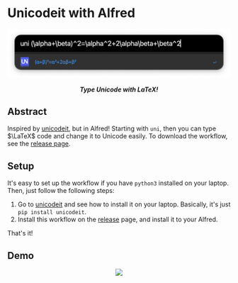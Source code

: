 # Unicodeit with Alfred

<p align="center">
	<img src="./demo/preview.png">
</p>

<p align="center"><b><i>
	Type Unicode with LaTeX!
</i></b></p>

## Abstract

Inspired by [unicodeit](https://github.com/svenkreiss/unicodeit), but in Alfred! Starting with `uni`, then you can type $\LaTeX$ code and change it to Unicode easily. To download the workflow, see the [release page](https://github.com/sleepymalc/unicode/releases).

## Setup

It's easy to set up the workflow if you have `python3` installed on your laptop. Then, just follow the following steps:

1. Go to [unicodeit](https://github.com/svenkreiss/unicodeit) and see how to install it on your laptop. Basically, it's just `pip install unicodeit`.
2. Install this workflow on the [release](https://github.com/sleepymalc/unicode/releases) page, and install it to your Alfred.

That's it!

## Demo

<p align="center">
	<img src="./demo/demo.gif">
</p>
